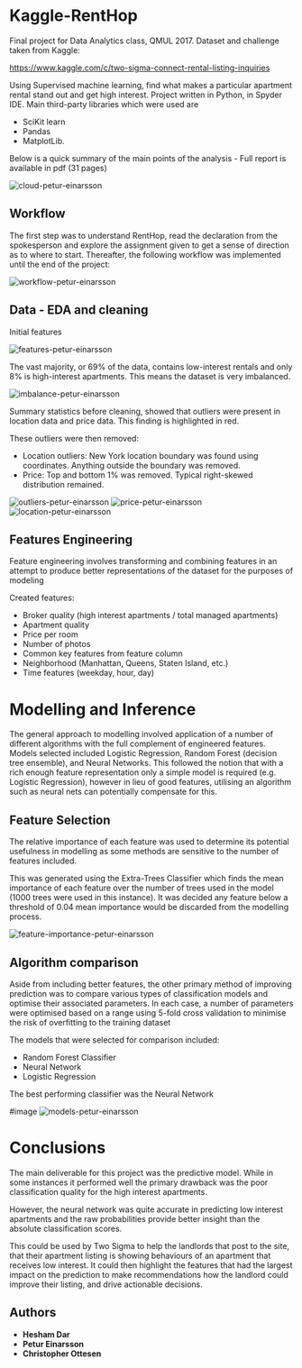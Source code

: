 # Kaggle-RentHop
Final project for Data Analytics class, QMUL 2017. Dataset and challenge taken from Kaggle:

https://www.kaggle.com/c/two-sigma-connect-rental-listing-inquiries

Using Supervised machine learning, find what makes a particular apartment rental stand out and get high interest. 
Project written in Python, in Spyder IDE. Main third-party libraries which were used are 
- SciKit learn
- Pandas 
- MatplotLib.

Below is a quick summary of the main points of the analysis - Full report is available in pdf (31 pages)

![cloud-petur-einarsson](https://github.com/Hunang/Kaggle-RentHop/blob/master/Images/Word-Cloud.PNG "cloud-petur-einarsson")

## Workflow
The first step was to understand RentHop, read the declaration from the spokesperson and explore the assignment given to get a sense of direction as to where to start. Thereafter, the following workflow was implemented until the end of the project:

![workflow-petur-einarsson](https://github.com/Hunang/Kaggle-RentHop/blob/master/Images/workflow.PNG "workflow-petur-einarsson")

## Data - EDA and cleaning
Initial features 

![features-petur-einarsson](https://github.com/Hunang/Kaggle-RentHop/blob/master/Images/features.PNG "features-petur-einarsson")

The vast majority, or 69% of the data, contains low-interest rentals and only 8% is high-interest apartments. This means the dataset is very imbalanced.

![imbalance-petur-einarsson](https://github.com/Hunang/Kaggle-RentHop/blob/master/Images/interest-levels-imbalanced.PNG "imbalance-petur-einarsson")

Summary statistics before cleaning, showed that outliers were present in location data and price data. This finding is highlighted in red. 

These outliers were then removed:
- Location outliers: New York location boundary was found using coordinates. Anything outside the boundary was removed.
- Price: Top and bottom 1% was removed. Typical right-skewed distribution remained. 

![outliers-petur-einarsson](https://github.com/Hunang/Kaggle-RentHop/blob/master/Images/outliers.PNG "outliers-petur-einarsson")
![price-petur-einarsson](https://github.com/Hunang/Kaggle-RentHop/blob/master/Images/price-clean.png "price-petur-einarsson")
![location-petur-einarsson](https://github.com/Hunang/Kaggle-RentHop/blob/master/Images/distribution-apartments.PNG "location-petur-einarsson")

## Features Engineering
Feature engineering involves transforming and combining features in an attempt to produce better representations of the dataset for the purposes of modeling

Created features:
- Broker quality (high interest apartments / total managed apartments)
- Apartment quality
- Price per room
- Number of photos
- Common key features from feature column
- Neighborhood (Manhattan, Queens, Staten Island, etc.)
- Time features (weekday, hour, day)

# Modelling and Inference
The general approach to modelling involved application of a number of different algorithms with the full complement of engineered features. Models selected included Logistic Regression, Random Forest (decision tree ensemble), and Neural Networks. This followed the notion that with a rich enough feature representation only a simple model is required (e.g. Logistic Regression), however in lieu of good features, utilising an algorithm such as neural nets can potentially compensate for this.

## Feature Selection
The relative importance of each feature was used to determine its potential usefulness in modelling as some methods are sensitive to the number of features included. 

This was generated using the Extra-Trees Classifier which finds the mean importance of each feature over the number of trees used in the model (1000 trees were used in this instance). It was decided any feature below a threshold of 0.04 mean importance would be discarded from the modelling process.

![feature-importance-petur-einarsson](https://github.com/Hunang/Kaggle-RentHop/blob/master/Images/feature-importance.PNG "feature-importance-petur-einarsson")

## Algorithm comparison
Aside from including better features, the other primary method of improving prediction was to compare various types of classification models and optimise their associated parameters. In each case, a number of parameters were optimised based on a range using 5-fold cross validation to minimise the risk of overfitting to the training dataset

The models that were selected for comparison included:
- Random Forest Classifier
- Neural Network
- Logistic Regression

The best performing classifier was the Neural Network

#image
![models-petur-einarsson](https://github.com/Hunang/Kaggle-RentHop/blob/master/Images/model-comparison.PNG "models-petur-einarsson")

# Conclusions 
The main deliverable for this project was the predictive model. While in some instances it performed well the primary drawback was the poor classification quality for the high interest apartments.

However, the neural network was quite accurate in predicting low interest apartments and the raw probabilities provide better insight than the absolute classification scores. 

This could be used by Two Sigma to help the landlords that post to the site, that their apartment listing is showing behaviours of an apartment that receives low interest. It could then highlight the features that had the largest impact on the prediction to make recommendations how the landlord could improve their listing, and drive actionable decisions.


## Authors

* **Hesham Dar** 
* **Petur Einarsson** 
* **Christopher Ottesen** 

